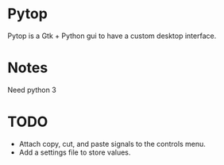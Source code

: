 # Pytop
Pytop is a Gtk + Python gui to have a custom desktop interface.

# Notes
Need python 3

# TODO
<ul>
<li>Attach copy, cut, and paste signals to the controls menu.</li>
<li>Add a settings file to store values.</li>
</ul>
